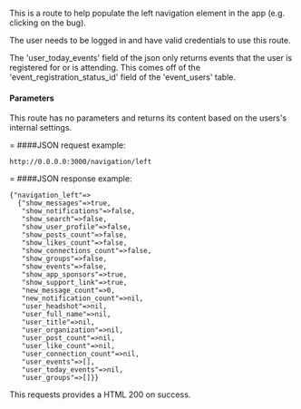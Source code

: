 <!-- --- title: GET /navigation/left -->

This is a route to help populate the left navigation element in the app (e.g. clicking on the bug).

The user needs to be logged in and have valid credentials to use this route.

The 'user_today_events' field of the json only returns events that the user is registered for or is attending. This comes off of the 'event_registration_status_id' field of the 'event_users' table.

#### Parameters

This route has no parameters and returns its content based on the users's internal settings.

=
####JSON request example:
```
http://0.0.0.0:3000/navigation/left
```
=
####JSON response example:

```
{"navigation_left"=>
  {"show_messages"=>true,
   "show_notifications"=>false,
   "show_search"=>false,
   "show_user_profile"=>false,
   "show_posts_count"=>false,
   "show_likes_count"=>false,
   "show_connections_count"=>false,
   "show_groups"=>false,
   "show_events"=>false,
   "show_app_sponsors"=>true,
   "show_support_link"=>true,
   "new_message_count"=>0,
   "new_notification_count"=>nil,
   "user_headshot"=>nil,
   "user_full_name"=>nil,
   "user_title"=>nil,
   "user_organization"=>nil,
   "user_post_count"=>nil,
   "user_like_count"=>nil,
   "user_connection_count"=>nil,
   "user_events"=>[],
   "user_today_events"=>nil,
   "user_groups"=>[]}}
```

This requests provides a HTML 200 on success.